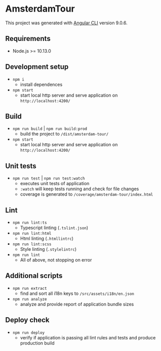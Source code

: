 # AmsterdamTour

This project was generated with [Angular CLI](https://github.com/angular/angular-cli) version 9.0.6.

## Requirements
- Node.js >= 10.13.0

## Development setup
- `npm i`
  - install dependences
- `npm start`
  - start local http server and serve application on `http://localhost:4200/`

## Build
- `npm run build` | `npm run build:prod`
  - build the project to `/dist/amsterdam-tour/`
- `npm start`
  - start local http server and serve application on `http://localhost:4200/`

## Unit tests
- `npm run test` | `npm run test:watch`
  - executes unit tests of application
  - `:watch` will keep tests running and check for file changes
  - coverage is generated to `/coverage/amsterdam-tour/index.html`

## Lint
- `npm run lint:ts`
  - Typescript linting (`.tslint.json`)
- `npm run lint:html`
  - Html linting (`.htmllintrc`)
- `npm run lint:scss`
  - Style linting (`.stylelintrc`)
- `npm run lint`
  - All of above, not stopping on error

## Additional scripts
- `npm run extract`
  - find and sort all i18n keys to `/src/assets/i18n/en.json`
- `npm run analyze`
  - analyze and provide report of application bundle sizes

## Deploy check
- `npm run deploy`
  - verify if application is passing all lint rules and tests and produce production build
